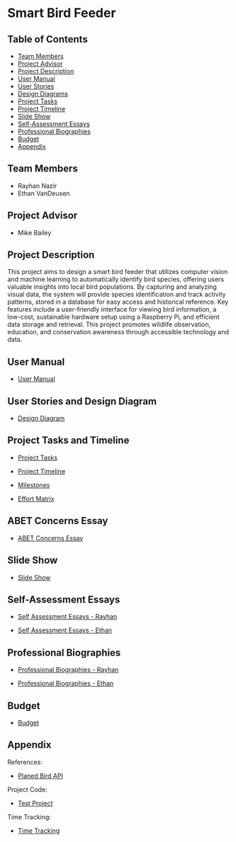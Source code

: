 # Smart Bird Feeder

## Table of Contents
- [Team Members](#Team-Members)
- [Project Advisor](#project-advisor)
- [Project Description](#project-description)
- [User Manual](#user-manual)
- [User Stories](#User-Stories-and-Design-Diagram)
- [Design Diagrams](#User-Stories-and-Design-Diagram)
- [Project Tasks](#Project-Tasks-and-Timeline)
- [Project Timeline](#Project-Tasks-and-Timeline)
- [Slide Show](#slide-show)
- [Self-Assessment Essays](#self-assessment-essays)
- [Professional Biographies](#professional-biographies)
- [Budget](#budget)
- [Appendix](#appendix)

## Team Members
- Rayhan Nazir
- Ethan VanDeusen

## Project Advisor
- Mike Bailey
  
## Project Description
This project aims to design a smart bird feeder that utilizes computer vision and machine learning to automatically identify bird species, offering users valuable insights into local bird populations. By capturing and analyzing visual data, the system will provide species identification and track activity patterns, stored in a database for easy access and historical reference. Key features include a user-friendly interface for viewing bird information, a low-cost, sustainable hardware setup using a Raspberry Pi, and efficient data storage and retrieval. This project promotes wildlife observation, education, and conservation awareness through accessible technology and data.

## User Manual
- [User Manual](Project-Management/Smart_Bird_Feeder_User_Manual.md)

## User Stories and Design Diagram
- [Design Diagram](Homework-Assignments/DesignDiagram.pdf)

## Project Tasks and Timeline
- [Project Tasks](Homework-Assignments/Task%20Lists.md)
  
- [Project Timeline](Homework-Assignments/Timeline.md)

- [Milestones](Homework-Assignments/Milestones)
 
- [Effort Matrix](Homework-Assignments/EffortMatrix.md)

## ABET Concerns Essay
- [ABET Concerns Essay](Homework-Assignments/Project%20Constraints%20Essay.md)

## Slide Show
- [Slide Show](Homework-Assignments/PPT%20Slideshow.pdf)

## Self-Assessment Essays
- [Self Assessment Essays - Rayhan](Homework-Assignments/RayhanSelfEssay.md)

- [Self Assessment Essays - Ethan](Homework-Assignments/Self%20Assessment%20Ethan.md)

## Professional Biographies
- [Professional Biographies - Rayhan](Homework-Assignments/Rayhan%20Biography.pdf)
  
- [Professional Biographies - Ethan](Homework-Assignments/Professional%20Bio%20Ethan.pdf)

## Budget
- [Budget](Project-Management/Budget.md)
## Appendix
References:
- [Planed Bird API](https://universe.roboflow.com/leem-pf8fb/bird-v2?ref=blog.roboflow.com)

Project Code:
- [Test Project](SmartBirdFeederCode)

Time Tracking:
- [Time Tracking](Project-Management/Time%20Tracking.md) 
